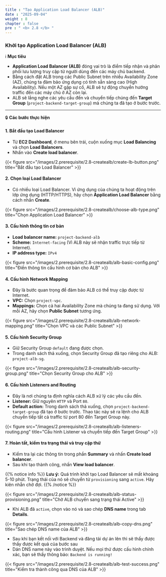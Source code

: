 ```yaml
---
title : "Tạo Application Load Balancer (ALB)"
date : "2025-09-04"
weight : 8
chapter : false
pre : " <b> 2.8 </b> "
---
```


### Khởi tạo Application Load Balancer (ALB)

ℹ️ **Mục tiêu**

*   **Application Load Balancer (ALB)** đóng vai trò là điểm tiếp nhận và phân phối lưu lượng truy cập từ người dùng đến các máy chủ backend.
*   Bằng cách đặt ALB trong các Public Subnet trên nhiều Availability Zone (AZ), chúng ta đảm bảo ứng dụng có tính sẵn sàng cao (High Availability). Nếu một AZ gặp sự cố, ALB sẽ tự động chuyển hướng traffic đến các máy chủ ở AZ còn lại.
*   ALB sẽ lắng nghe các yêu cầu đến và chuyển tiếp chúng đến **Target Group** (`project-backend-target-group`) mà chúng ta đã tạo ở bước trước.

---

🔒 **Các bước thực hiện**

#### **1. Bắt đầu tạo Load Balancer**

*   Từ **EC2 Dashboard**, ở menu bên trái, cuộn xuống mục **Load Balancing** và chọn **Load Balancers**.
*   Nhấn vào **Create load balancer**.

{{< figure src="/images/2.prerequisite/2.8-createalb/create-lb-button.png" title="Bắt đầu tạo Load Balancer" >}}

#### **2. Chọn loại Load Balancer**

*   Có nhiều loại Load Balancer. Vì ứng dụng của chúng ta hoạt động trên lớp ứng dụng (HTTP/HTTPS), hãy chọn **Application Load Balancer** bằng cách nhấn **Create**.

{{< figure src="/images/2.prerequisite/2.8-createalb/choose-alb-type.png" title="Chọn Application Load Balancer" >}}

#### **3. Cấu hình thông tin cơ bản**

*   **Load balancer name:** `project-backend-alb`
*   **Scheme:** `Internet-facing` (Vì ALB này sẽ nhận traffic trực tiếp từ Internet).
*   **IP address type:** `IPv4`

{{< figure src="/images/2.prerequisite/2.8-createalb/alb-basic-config.png" title="Điền thông tin cấu hình cơ bản cho ALB" >}}

#### **4. Cấu hình Network Mapping**

*   Đây là bước quan trọng để đảm bảo ALB có thể truy cập được từ Internet.
*   **VPC:** Chọn `project-vpc`.
*   **Mappings:** Chọn cả hai Availability Zone mà chúng ta đang sử dụng. Với mỗi AZ, hãy chọn **Public Subnet** tương ứng.

{{< figure src="/images/2.prerequisite/2.8-createalb/alb-network-mapping.png" title="Chọn VPC và các Public Subnet" >}}

#### **5. Cấu hình Security Group**

*   Giữ Security Group `default` đang được chọn.
*   Trong danh sách thả xuống, chọn Security Group đã tạo riêng cho ALB: `project-alb-sg`.

{{< figure src="/images/2.prerequisite/2.8-createalb/alb-security-group.png" title="Chọn Security Group cho ALB" >}}

#### **6. Cấu hình Listeners and Routing**

*   Đây là nơi chúng ta định nghĩa cách ALB xử lý các yêu cầu đến.
*   **Listener:** Giữ nguyên `HTTP` và Port `80`.
*   **Default action:** Trong danh sách thả xuống, chọn `project-backend-target-group` đã tạo ở bước trước. Thao tác này sẽ ra lệnh cho ALB chuyển tiếp tất cả traffic từ port 80 đến Target Group này.

{{< figure src="/images/2.prerequisite/2.8-createalb/alb-listeners-routing.png" title="Cấu hình Listener và chuyển tiếp đến Target Group" >}}

#### **7. Hoàn tất, kiểm tra trạng thái và truy cập thử**

*   Kiểm tra lại các thông tin trong phần **Summary** và nhấn **Create load balancer**.
*   Sau khi tạo thành công, nhấn **View load balancer**.

{{% notice info %}}
**Lưu ý:** Quá trình khởi tạo Load Balancer sẽ mất khoảng 5-10 phút. Trạng thái của nó sẽ chuyển từ `provisioning` sang `active`. Hãy kiên nhẫn chờ đợi.
{{% /notice %}}

{{< figure src="/images/2.prerequisite/2.8-createalb/alb-status-provisioning.png" title="Chờ ALB chuyển sang trạng thái Active" >}}

*   Khi ALB đã `active`, chọn vào nó và sao chép **DNS name** trong tab **Details**.

{{< figure src="/images/2.prerequisite/2.8-createalb/alb-copy-dns.png" title="Sao chép DNS name của ALB" >}}

*   Sau khi bạn kết nối với Backend và đăng tải dự án lên thì sẽ thấy được thấy được kết quả của bước sau
*   Dán DNS name này vào trình duyệt. Nếu mọi thứ được cấu hình chính xác, bạn sẽ thấy thông báo: `Backend is running!`

{{< figure src="/images/2.prerequisite/2.8-createalb/alb-test-success.png" title="Kiểm tra thành công qua DNS của ALB" >}}